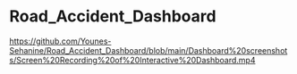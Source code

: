# Road_Accident_Dashboard
https://github.com/Younes-Sehanine/Road_Accident_Dashboard/blob/main/Dashboard%20screenshots/Screen%20Recording%20of%20Interactive%20Dashboard.mp4

